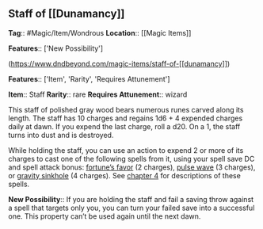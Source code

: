 ## Staff of [[Dunamancy]]
**Tag**:: #Magic/Item/Wondrous
**Location**:: [[Magic Items]]

**Features**:: ['New Possibility']

(https://www.dndbeyond.com/magic-items/staff-of-[[dunamancy]])

**Features**:: ['Item', 'Rarity', 'Requires Attunement']

**Item**:: Staff
**Rarity**:: rare
**Requires Attunement**:: wizard

This staff of polished gray wood bears numerous runes carved along its length. The staff has 10 charges and regains 1d6 + 4 expended charges daily at dawn. If you expend the last charge, roll a d20. On a 1, the staff turns into dust and is destroyed.

While holding the staff, you can use an action to expend 2 or more of its charges to cast one of the following spells from it, using your spell save DC and spell attack bonus: [fortune’s favor](https://www.dndbeyond.com/spells/fortunes-favor) (2 charges), [pulse wave](https://www.dndbeyond.com/spells/pulse-wave) (3 charges), or [gravity sinkhole](https://www.dndbeyond.com/spells/gravity-sinkhole) (4 charges). See [chapter 4](https://www.dndbeyond.com/sources/egtw/character-options-subclasses#DunamancySpells "chapter 4") for descriptions of these spells.

**New Possibility**:: If you are holding the staff and fail a saving throw against a spell that targets only you, you can turn your failed save into a successful one. This property can’t be used again until the next dawn.
